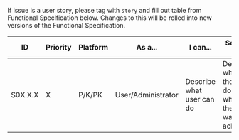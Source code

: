 If issue is a user story, please tag with `story` and fill out table from Functional Specification below. Changes to this will be rolled into new versions of the Functional Specification.

ID      | Priority | Platform | As a... | I can... | So that ...
--------|----------|----------|---------|----------|--------
S0X.X.X | X | P/K/PK | User/Administrator | Describe what user can do | Describe why they are doing it / what they want to achieve
